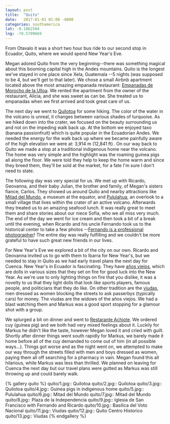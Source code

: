 ```yaml
---
layout: post
title:  "Quito"
date:   2017-01-01 01:00 -0800
categories: southamerica
lat: -0.1862504
lng: -78.5709669
---
```

From Otavalo it was a short two hour bus ride to our second stop in Ecuador, Quito, where we would spend New Year's Eve.

<!--more-->

Megan adored Quito from the very beginning--there was something magical about this booming capital high in the Andes mountains. Quito is the longest we've stayed in one place since Xela, Guatemala
--5 nights (was supposed to be 4, but we'll get to that later). We chose a small Airbnb apartment located above the most amazing empanada restaurant:
[Empanadas de Morocho de la Ulloa](https://www.facebook.com/EmpanadasdeMorocho.Ulloa/). We rented the apartment from the owner of the restaurant, Alicia, and she was sweet as can be. She treated us
to empanadas when we first arrived and took great care of us.

The next day we went to [Quilotoa](https://en.wikipedia.org/wiki/Quilotoa) for some hiking. The color of the water in the volcano is
unreal, it changes between various shades of turquoise. As we hiked down into the crater, we focused on the beauty surrounding us and not on the impeding walk back up. At the bottom we enjoyed
taxo (banana passionfruit) which is quite popular in the Ecuadorian Andes. We needed the energy for the walk back up where we became painfully aware of the high elevation we were at:
3,914 m (12,841 ft) . On our way back to Quito we made a stop at a traditional indigenous home near the volcano. The home was very simple and the highlight was the roaming guinea pigs all along the
floor. We were told they help to keep the home warm and since they breed them, they'll be sold at the market, for a fate I'm sure I don't need to state.

The following day was very special for us. We met up with Ricardo, Geovanna, and their baby Julian, the brother and family, of Megan's sisters fiance, Carlos. They showed us around Quito and nearby
attractions like [Mitad del Mundo](http://www.mitaddelmundo.com/en/), a museum at the equator, and
[Pululahua](https://www.tripadvisor.com/Attraction_Review-g294307-d315630-Reviews-Pululahua-Ecuador.html), an overlook to a small village that lives within the crater of an active volcano. Afterwards
they treated us to an amazing seafood lunch. It was really great to meet them and share stories about our niece Sofia, who we all miss very much. The end of the day we went for ice cream and then
took a bit of a break until the evening, when Ricardo and his uncle Fernando took us to the historical center to take a few photos
--[Fernando is a professional photographer](https://www.facebook.com/fernando.arroba.7/photos_albums)!
The entire day was really fulfilling and we couldn't be more grateful to have such great new friends in our lives.

For New Year's Eve we explored a bit of the city on our own. Ricardo and Geovanna invited us to go with them to Ibarra for New Year's, but we needed to stay in Quito as we had early travel plans the
next day for Cuenca. New Year's in Ecuador is fascinating. They have [años viejos](http://www.life-in-ecuador.com/ecuador-new-years.html), which are dolls in various sizes that they set on fire for
good luck into the New Year. As we're use to only lighting things on fire that you dislike, it was a novelty to us that they light dolls that look like sports players, famous people, and politicians
that they do like. On other tradition are the [viudas](http://www.life-in-ecuador.com/ecuador-new-years.html), men dressed as women blocking the streets to ask passerbys (typically cars) for money.
The viudas are the widows of the años viejos. We had a blast watching them and Markus was a good sport stopping for a glamour shot with a group.

We splurged a bit on dinner and went to [Restarante Achiote](http://achiote.com.ec/home/). We ordered cuy (guinea pig) and we both had very mixed feelings about it. Luckily for Markus he didn't like
the taste, however Megan loved it and cried with guilt. Shortly after dinner things went south rapidly for Markus, we barely made it home before all of the cuy demanded to come out of him (in all
possible ways...). Things got worse and as the night went on, we attempted to make our way through the streets filled with men and boys dressed as women, paying them all off searching for a pharmacy
in vain. Megan found this all hilarious, while Markus was less than thrilled. We planned on leaving for Cuenca the next day but our travel plans were gutted as Markus was still throwing up and
could barely walk.

{% gallery quito %}
quito/1.jpg:: Quilotoa
quito/2.jpg:: Quilotoa
quito/3.jpg:: Quilotoa
quito/4.jpg:: Guinea pigs in indigenous home
quito/5.jpg:: Pululahua
quito/6.jpg:: Mitad del Mundo
quito/7.jpg:: Mitad del Mundo
quito/8.jpg:: Plaza de la Independencia
quito/9.jpg:: Iglesia de San Francisco with Fernando and Ricardo
quito/10.jpg:: Basilica del Voto Nacional
quito/11.jpg:: Viudas
quito/12.jpg:: Quito Centro Historico
quito/13.jpg:: Viudas
{% endgallery %}